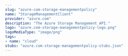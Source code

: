 ```yaml
---
slug: "azure-com-storage-managementpolicy"
name: "StorageManagementClient"
provider: "azure.com"
description: "The Azure Storage Management API."
logo: "azure.com-storage-managementpolicy-logo.png"
logoMediaType: "image/png"
tags:
- name: "cloud"
stubs: "azure.com-storage-managementpolicy-stubs.json"
---
```

